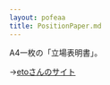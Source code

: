 ```yaml
---
layout: pofeaa
title: PositionPaper.md
---
```


A4一枚の「立場表明書」。

→[etoさんのサイト](http://eto.com/d/0403.html#1-wx_JFWRdTXUHIYPZXc3g)
